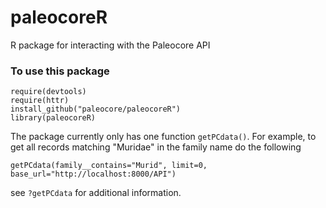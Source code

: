 paleocoreR
==========

R package for interacting with the Paleocore API

### To use this package
```
require(devtools)
require(httr)
install_github("paleocore/paleocoreR")
library(paleocoreR)
```
The package currently only has one  function `getPCdata()`.  For example, to get all records matching "Muridae" in the family name do the following

```
getPCdata(family__contains="Murid", limit=0, base_url="http://localhost:8000/API")
```

see `?getPCdata` for additional information.
